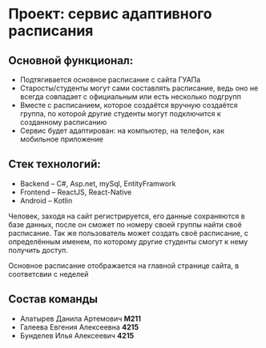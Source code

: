 <h1>Проект: сервис адаптивного расписания</h1>
<h2>Основной функционал:</h2>
<ul>
  <li>Подтягивается основное расписание с сайта ГУАПа</li>
  <li>Старосты/студенты могут сами составлять расписание, ведь оно не всегда совпадает с официальным или есть несколько подгрупп</li>
  <li>Вместе с расписанием, которое создаётся вручную создаётся группа, по которой другие студенты могут подключится к созданному расписанию</li>
  <li>Сервис будет адаптирован: на компьютер, на телефон, как мобильное приложение</li>
</ul>
<h2>Стек технологий:</h2>
<ul>
  <li>Backend – C#, Asp.net, mySql, EntityFramwork</li>
  <li>Frontend – ReactJS, React-Native</li>
  <li>Android – Kotlin </li>
</ul>
<p>Человек, заходя на сайт регистрируется, его данные сохраняются в базе данных, после он сможет по номеру своей группы найти своё расписание. Так же пользователь может создать своё расписание, с определённым именем, по которому другие студенты смогут к нему получить доступ.</p>
<p>Основное расписание отображается на главной странице сайта, в соответсвии с неделей</p>

<h2>Состав команды</h2>
<ul>
  <li>Алатырев Данила Артемович <b>M211</b></li>
  <li>Галеева Евгения Алексеевна <b>4215</b></li>
  <li>Бунделев Илья Алексеевич <b>4215</b></li>
</ul>

